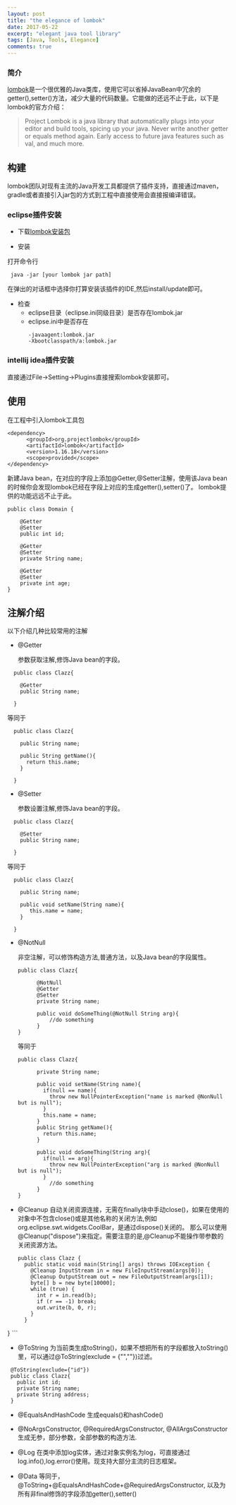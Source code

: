 ```yaml
---
layout: post
title: "the elegance of lombok"
date: 2017-05-22
excerpt: "elegant java tool library"
tags: [Java, Tools, Elegance]
comments: true
---
```

### 简介

[lombok](https://projectlombok.org/)是一个很优雅的Java类库，使用它可以省掉JavaBean中冗余的getter(),setter()方法，减少大量的代码数量。它能做的还远不止于此，以下是lombok的官方介绍：
>  Project Lombok is a java library that automatically plugs into your editor and build tools, spicing up your java.
Never write another getter or equals method again. Early access to future java features such as val, and much more.

## 构建
lombok团队对现有主流的Java开发工具都提供了插件支持，直接通过maven，gradle或者直接引入jar包的方式到工程中直接使用会直接报编译错误。

### eclipse插件安装

- 下载[lombok安装包](https://projectlombok.org/downloads/lombok.jar)

- 安装

打开命令行

```
 java -jar [your lombok jar path]

```
在弹出的对话框中选择你打算安装该插件的IDE,然后install/update即可。

- 检查
  - eclipse目录（eclipse.ini同级目录）是否存在lombok.jar
  - eclipse.ini中是否存在
    ```
    -javaagent:lombok.jar
    -Xbootclasspath/a:lombok.jar
    ```




### intellij idea插件安装
直接通过File->Setting->Plugins直接搜索lombok安装即可。

## 使用

在工程中引入lombok工具包
```
<dependency>
      <groupId>org.projectlombok</groupId>
      <artifactId>lombok</artifactId>
      <version>1.16.18</version>
      <scope>provided</scope>
</dependency>
```
新建Java bean，在对应的字段上添加@Getter,@Setter注解，使用该Java bean的时候你会发现lombok已经在字段上对应的生成getter(),setter()了。
lombok提供的功能远远不止于此。

```
public class Domain {

    @Getter
    @Setter
    public int id;

    @Getter
    @Setter
    private String name;

    @Getter
    @Setter
    private int age;
}
```
## 注解介绍
 以下介绍几种比较常用的注解

- @Getter

  参数获取注解,修饰Java bean的字段。
```
  public class Clazz{

    @Getter
    public String name;

  }
```
  等同于
  ```
    public class Clazz{

      public String name;

      public String getName(){
        return this.name;
      }

    }
  ```


- @Setter

  参数设置注解,修饰Java bean的字段。
```
  public class Clazz{

    @Setter
    public String name;

  }
```
  等同于
  ```
    public class Clazz{

      public String name;

      public void setName(String name){
         this.name = name;
      }

    }
  ```


- @NotNull

    非空注解，可以修饰构造方法,普通方法，以及Java bean的字段属性。
    ```
    public class Clazz{

          @NotNull
          @Getter
          @Setter
          private String name;

          public void doSomeThing(@NotNull String arg){
              //do something
          }
    }
    ```
    等同于
    ```
    public class Clazz{

          private String name;

          public void setName(String name){
            if(null == name){
              throw new NullPointerException("name is marked @NonNull but is null");
            }
            this.name = name;
          }
          public String getName(){
            return this.name;
          }

          public void doSomeThing(String arg){
            if(null == arg){
              throw new NullPointerException("arg is marked @NonNull but is null");
            }
              //do something
          }
    }
    ```
- @Cleanup
    自动关闭资源连接，无需在finally块中手动close()，如果在使用的对象中不包含close()或是其他名称的关闭方法,例如org.eclipse.swt.widgets.CoolBar，是通过dispose()关闭的。
    那么可以使用@Cleanup("dispose")来指定。需要注意的是,@Cleanup不能操作带参数的关闭资源方法。
    ```
    public class Clazz {
      public static void main(String[] args) throws IOException {
        @Cleanup InputStream in = new FileInputStream(args[0]);
        @Cleanup OutputStream out = new FileOutputStream(args[1]);
        byte[] b = new byte[10000];
        while (true) {
          int r = in.read(b);
          if (r == -1) break;
          out.write(b, 0, r);
        }
      }
}
    ```


- @ToString
 为当前类生成toString()，如果不想把所有的字段都放入toString()里，可以通过@ToString(exclude = {"",""})过滤。

 ```
  @ToString(exclude={"id"})
  public class Clazz{
    public int id;
    private String name;
    private String address;
  }
 ```

- @EqualsAndHashCode
  生成equals()和hashCode()

- @NoArgsConstructor, @RequiredArgsConstructor,           @AllArgsConstructor
  生成无参，部分参数，全部参数的构造方法.

- @Log
  在类中添加log实体，通过对象实例名为log，可直接通过log.info(),log.error()使用。现支持大部分主流的日志框架。


- @Data
  等同于，@ToString+@EqualsAndHashCode+@RequiredArgsConstructor, 以及为所有非final修饰的字段添加getter(),setter()
